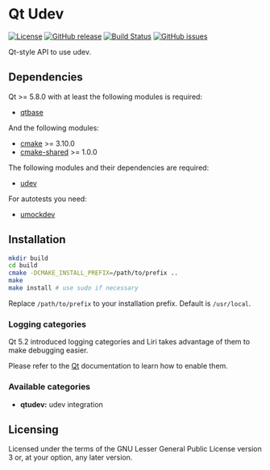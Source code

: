 Qt Udev
=======

[![License](https://img.shields.io/badge/license-LGPLv3.0-blue.svg)](http://www.gnu.org/licenses/lgpl.txt)
[![GitHub release](https://img.shields.io/github/release/lirios/qtudev.svg)](https://github.com/lirios/qtudev)
[![Build Status](https://travis-ci.org/lirios/qtudev.svg?branch=develop)](https://travis-ci.org/lirios/qtudev)
[![GitHub issues](https://img.shields.io/github/issues/lirios/qtudev.svg)](https://github.com/lirios/qtudev/issues)

Qt-style API to use udev.

## Dependencies

Qt >= 5.8.0 with at least the following modules is required:

 * [qtbase](http://code.qt.io/cgit/qt/qtbase.git)

And the following modules:

 * [cmake](https://gitlab.kitware.com/cmake/cmake) >= 3.10.0
 * [cmake-shared](https://github.com/lirios/cmake-shared.git) >= 1.0.0

The following modules and their dependencies are required:

 * [udev](http://www.freedesktop.org/software/systemd/libudev/)

For autotests you need:

 * [umockdev](https://github.com/martinpitt/umockdev/)

## Installation

```sh
mkdir build
cd build
cmake -DCMAKE_INSTALL_PREFIX=/path/to/prefix ..
make
make install # use sudo if necessary
```

Replace `/path/to/prefix` to your installation prefix.
Default is `/usr/local`.

### Logging categories

Qt 5.2 introduced logging categories and Liri takes advantage of
them to make debugging easier.

Please refer to the [Qt](http://doc.qt.io/qt-5/qloggingcategory.html) documentation
to learn how to enable them.

### Available categories

* **qtudev:** udev integration

## Licensing

Licensed under the terms of the GNU Lesser General Public License version 3 or,
at your option, any later version.
